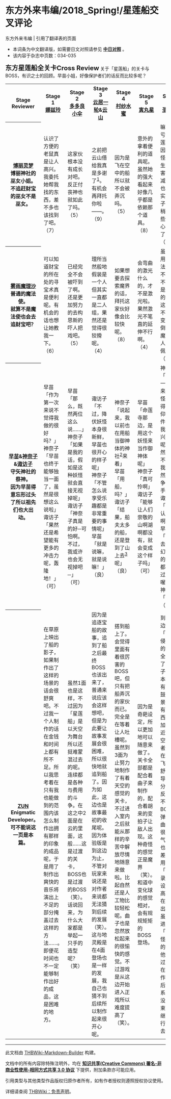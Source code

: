 # 东方外来韦编/2018_Spring!/星莲船交叉评论

<!-- source html: G:\repos\THBWiki-Markdown-Builder\THBWikiMarkdown\Temp\main\b\b3\ns0%3A%E4%B8%9C%E6%96%B9%E5%A4%96%E6%9D%A5%E9%9F%A6%E7%BC%96%2F2018_Spring%21%2F%E6%98%9F%E8%8E%B2%E8%88%B9%E4%BA%A4%E5%8F%89%E8%AF%84%E8%AE%BA.html -->

东方外来韦编 | 引用了翻译表的页面

- 本词条为中文翻译版，如需要日文对照请参见 **[中日对照](./东方外来韦编-2018_Spring!-星莲船交叉评论-中日对照.md)** 。
- 该内容于杂志中页数：034-035

 **<big><big>东方星莲船全关卡Cross Review</big></big>** 
关于「星莲船」的关卡与BOSS，有识之士的回顾。早苗小姐，好像保护者们的话反而比较多呢？

<table>

<tbody><tr>
<th style="width: 9%">Stage<br>Reviewer
</th>
<th style="width: 13%">Stage 1<br><div class="tt-zh tt-type-dialogue" lang="zh"><div class="poem"><a href="./娜兹玲.md" title="娜兹玲">娜兹玲</a></div></div>
</th>
<th style="width: 13%">Stage 2<br><div class="tt-zh tt-type-dialogue" lang="zh"><div class="poem"><a href="./多多良小伞.md" title="多多良小伞">多多良小伞</a></div></div>
</th>
<th style="width: 13%">Stage 3<br><div class="tt-zh tt-type-dialogue" lang="zh"><div class="poem"><a href="./云居一轮.md" title="云居一轮">云居一轮</a>&amp;<a href="./云山.md" title="云山">云山</a></div></div>
</th>
<th style="width: 13%">Stage 4<br><div class="tt-zh tt-type-dialogue" lang="zh"><div class="poem"><a href="./村纱水蜜.md" title="村纱水蜜">村纱水蜜</a></div></div>
</th>
<th style="width: 13%">Stage 5<br><div class="tt-zh tt-type-dialogue" lang="zh"><div class="poem"><a href="./寅丸星.md" title="寅丸星">寅丸星</a></div></div>
</th>
<th style="width: 13%">Stage 6<br><div class="tt-zh tt-type-dialogue" lang="zh"><div class="poem"><a href="./圣白莲.md" title="圣白莲">圣白莲</a></div></div>
</th>
<th style="width: 13%">EXStage<br><div class="tt-zh tt-type-dialogue" lang="zh"><div class="poem"><a href="./封兽鵺.md" title="封兽鵺">封兽鵺</a></div></div>
</th></tr>
<tr>
<th><div class="tt-zh tt-type-dialogue" lang="zh"><div class="poem"><a href="./博丽灵梦.md" title="博丽灵梦">博丽灵梦</a></div></div><div class="tt-zh tt-type-dialogue" lang="zh"><div class="poem">博丽神社的巫女小姐。<br>不追赶财宝的巫女不是巫女。</div></div>
</th>
<td><div class="tt-zh tt-type-dialogue" lang="zh"><div class="poem">认识了方便的老鼠真是让人高兴。我委托她帮我找的东西，差不多也该找到了吧。<br>（7）</div></div>
</td>
<td><div class="tt-zh tt-type-dialogue" lang="zh"><div class="poem">这家伙根本没有成长对吧。反正付丧神也就如此了吗。<br>（5）</div></div>
</td>
<td><div class="tt-zh tt-type-dialogue" lang="zh"><div class="poem">之前把云山借给我真是多谢了<sup id="cite_ref-1" class="reference"><a href="#cite_note-1">1</a></sup>。有机会再拜托你啦——。<br>（9）</div></div>
</td>
<td><div class="tt-zh tt-type-dialogue" lang="zh"><div class="poem">因为是飞在空中的船所以就不会被弄沉吗。<br>（5）</div></div>
</td>
<td><div class="tt-zh tt-type-dialogue" lang="zh"><div class="poem">意外的拿着便利的道具呢。虽然她的强大看起来好像几乎都是依赖那个道具。<br>（8）</div></div>
</td>
<td><div class="tt-zh tt-type-dialogue" lang="zh"><div class="poem">嘛，多亏了命莲寺，因为妖怪而产生的受害情况减少了也是事实的样子呢。稍微有些不甘心就是了。<br>（9）</div></div>
</td>
<td><div class="tt-zh tt-type-dialogue" lang="zh"><div class="poem">和古来被传诵的妖怪对峙感觉有点兴奋。身为降伏妖怪的专家也是感到非常荣幸啊。<br>（10）</div></div>
</td></tr>
<tr>
<th><div class="tt-zh tt-type-dialogue" lang="zh"><div class="poem"><a href="./雾雨魔理沙.md" title="雾雨魔理沙">雾雨魔理沙</a></div></div><div class="tt-zh tt-type-dialogue" lang="zh"><div class="poem">普通的魔法使。<br>就算不是魔法使也会去追财宝吧？</div></div>
</th>
<td><div class="tt-zh tt-type-dialogue" lang="zh"><div class="poem">可以知道财宝的所在处的寻宝术真是便利呢。有机会的话也想让她教我一下。<br>（6）</div></div>
</td>
<td><div class="tt-zh tt-type-dialogue" lang="zh"><div class="poem">已经完全不会被吓到了啊。还是更加努力的去构思新的吓人把戏吧。<br>（5）</div></div>
</td>
<td><div class="tt-zh tt-type-dialogue" lang="zh"><div class="poem">理所当然般地假装是一个人但其实一直都是二人组，果然还是觉得很狡猾呢。<br>（4）</div></div>
</td>
<td><div class="tt-zh tt-type-dialogue" lang="zh"><div class="poem">如果想要去探索魔界的话，拜托这家伙好像会比较快呢。<br>（8）</div></div>
</td>
<td><div class="tt-zh tt-type-dialogue" lang="zh"><div class="poem">会弯曲的激光什么的，才不是激光啦。果然激光不笔直的延伸不行啊。<br>（4）</div></div>
</td>
<td><div class="tt-zh tt-type-dialogue" lang="zh"><div class="poem">虽然使用的魔法系统不同，不过她是伟大的先人这点并不会改变。压倒性的魔力让人非常佩服。<br>（10）</div></div>
</td>
<td><div class="tt-zh tt-type-dialogue" lang="zh"><div class="poem">知晓了真相不明的真相的这件事，虽然一开始觉得太好了不过到了现在又觉得有点遗憾。<br>（7）</div></div>
</td></tr>
<tr>
<th><div class="tt-zh tt-type-dialogue" lang="zh"><div class="poem"><a href="./东风谷早苗.md" title="东风谷早苗">早苗</a>&amp;<a href="./八坂神奈子.md" title="八坂神奈子">神奈子</a>&amp;<a href="./洩矢诹访子.md" title="洩矢诹访子">诹访子</a></div></div><div class="tt-zh tt-type-dialogue" lang="zh"><div class="poem">守矢神社的祭神。<br>因为早苗得意忘形过头了所以祖先们也大出动。</div></div>
</th>
<td><div class="tt-zh tt-type-dialogue" lang="zh"><div class="poem">早苗「作为第一次来说不觉得我做的很好吗？」<br>神奈子「早苗也终于能够独当一面了，虽然是很想这么说啦」<br>诹访子「果然还是希望能有更多的冲击力呢，轰隆地！」<br>（可）</div></div>
</td>
<td><div class="tt-zh tt-type-dialogue" lang="zh"><div class="poem">早苗「那么，既然两位这么说……」<br>神奈子「如果是我的话，假如是这种妖怪就会直接无视掉呢」<br>诹访子「神奈子真是的好─可怕啊。不过，我或许也会无视掉吧─」<br>（可）</div></div>
</td>
<td><div class="tt-zh tt-type-dialogue" lang="zh"><div class="poem">诹访子「不过，降伏妖怪本身很新鲜，早苗也很开心的样子呢」<br>神奈子「不管怎么说享受乐趣都是非常重要的事情呢」<br>早苗「就是说嘛，就是说嘛！」<br>（良）</div></div>
</td>
<td><div class="tt-zh tt-type-dialogue" lang="zh"><div class="poem">神奈子「说起来，我以前也在用船当御神体的神社<sup id="cite_ref-2" class="reference"><a href="#cite_note-2">2</a></sup>来着」<br>早苗「用船，吗？」<br>诹访子「结果，船夫太多的船，还是登到了山上去<sup id="cite_ref-3" class="reference"><a href="#cite_note-3">3</a></sup>呢」<br>（良）</div></div>
</td>
<td><div class="tt-zh tt-type-dialogue" lang="zh"><div class="poem">早苗「命莲寺那边，是用这个妖怪来当作御神体呢」<br>神奈子「真可怜啊」<br>诹访子「能够让人们崇敬的山啊湖啊都没有，就会变成这个样子吗」<br>（可）</div></div>
</td>
<td><div class="tt-zh tt-type-dialogue" lang="zh"><div class="poem">神奈子「能够一直以来从妖怪身上得到信仰的这件事让我很感兴趣呢。虽然宗教不同的我们依然是竞争对手」<br>诹访子「真是认真啊」<br>早苗「我会去将全幻想乡的信仰都收集过来的喔！」<br>神·诹「……」<br>（优）</div></div>
</td>
<td><div class="tt-zh tt-type-dialogue" lang="zh"><div class="poem">诹访子「话说早苗啊」<br>神奈子「你啊，是不是比起妖怪更在乎外星人呢？」<br>早苗「如果存在的话难道不会很想见一面吗。不过结果还是没有外星人真让人失望啊」<br>（不可）</div></div>
</td></tr>
<tr>
<th><div class="tt-zh tt-type-dialogue" lang="zh"><div class="poem"><a href="./ZUN.md" title="ZUN">ZUN</a></div></div><div class="tt-zh tt-type-dialogue" lang="zh"><div class="poem">Enigmatic Developer。<br>可不能说这一页是本篇。</div></div>
</th>
<td><div class="tt-zh tt-type-dialogue" lang="zh"><div class="poem">在草原上映出了船的影子，如果制作出了这样的场景的话会很舒爽吧。不过我一个人制作的话在金钱和时间上都有所不足。所以我思考着在只有我也能做到的范围内该怎么制作出拥有那样的印象的成品呢，于是用了制作出爽快的音乐将演出上不足的部分掩盖过去这样的方法……。即便花时间也不一定能够制作出好的成品，这是困难的地方。</div></div>
</td>
<td><div class="tt-zh tt-type-dialogue" lang="zh"><div class="poem">虽然1面也是这样，不过因为「星莲船」是以天空为舞台所以还挺难蒙混过去的呢。连续都是各种与费用的斗争。在这之中2面是在云的里面，这般……这是过渡的关卡，BOSS也是过渡的BOSS（笑）。话说回来，为什么大家都是举起一只手的造型呢？（笑）</div></div>
</td>
<td><div class="tt-zh tt-type-dialogue" lang="zh"><div class="poem">因为是追逐宝船的故事，追到了船之后最终BOSS也该出来了，普通来说应该会这样想吧，但是为此要让故事发展会很困难，所以很快地就追到船了。因为如此，这边也是故事最初的收尾呢。因为体验版是到这边为止，不管对玩家来说还是对作者来说都无法猜到后续的发展（笑）。这与地灵殿是在4面登场也是一样的发展，我自己也猜不到后续所以制作起来很开心呢。</div></div>
</td>
<td><div class="tt-zh tt-type-dialogue" lang="zh"><div class="poem">搭到船上了。会觉得里面有着很厉害的BOSS吧，但只有把船弄沉的家伙而已。完全是在等着让人吐槽呢。虽然到3面为止努力地制作了有着天空的感觉的关卡，不过进入室内之后就能从那样的辛苦中解放尽情地随意来做啦。比起自然还是人工物比较轻松呢。曲子也是忽然放松起来的很愉快的感觉。不过游戏是从这边开始进入正戏所以难度提高了（笑）。</div></div>
</td>
<td><div class="tt-zh tt-type-dialogue" lang="zh"><div class="poem">因为是奇葩设定，所以更加地可以随意来做了。关卡全部都是配合着曲子来制作的，配合着胡来的变拍子让敌人出现。这种奇怪的感觉正是魔界（笑）。和道中变化球的感觉相对，会有规规矩矩的BOSS登场。</div></div>
</td>
<td><div class="tt-zh tt-type-dialogue" lang="zh"><div class="poem">到了这边就将「太空侵略者」的感觉全开了。曲子也基本都只有用鼓，背景也没有东西，更加地接近「太空侵略者」。和在空中飞行的舒爽的导入部分有着反差。不过BOSS的弹幕和曲子都很帅气。这也是反差。沿用了「风神录」，我设计了高潮会在这里出现。虽然我进行了「东方怪绮谈」的自捏他，不过这次在这个作品之后故事系列并没有结束而是继续进行了下去。</div></div>
</td>
<td><div class="tt-zh tt-type-dialogue" lang="zh"><div class="poem">其实作为外星人的小灰人作为BOSS登场的可能性也很高，如果外星人登场的话东方的可能性也会更加被扩展开来也说不定呢。要替UFO为什么会飞在空中找一个理由，难道真的是UFO吗，和其实是真相不明的鵺是其真相吗这两方有着巨大的差距。像鵺的就只有最后的弹幕而已，除此之外的是什么都有的感觉。</div></div>
</td></tr></tbody></table>



[^cite_note-1]: 指茨歌仙第44话中灵梦向一轮勒索云山变成御神体的故事。





---

此文档由 [THBWiki-Markdown-Builder](https://github.com/Delsin-Yu/THBWiki-Markdown-Builder) 构建。

文档中的所有内容除特殊注明外，均在 [**知识共享(Creative Commons) 署名-非商业性使用-相同方式共享 3.0 协议**](https://creativecommons.org/licenses/by-sa/3.0/deed.zh-hans) 下提供，附加条款亦可能应用。

引用类型与其他类型作品版权归原作者所有，如有作者授权则遵照授权协议使用。

详细请查阅 [THBWiki：免责声明](https://thbwiki.cc/THBWiki:%E5%85%8D%E8%B4%A3%E5%A3%B0%E6%98%8E)。

